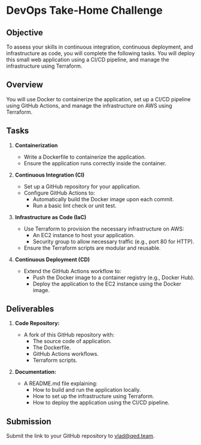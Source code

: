 # DevOps Take-Home Challenge

## Objective

To assess your skills in continuous integration, continuous deployment, and infrastructure as code, you will complete the following tasks.
You will deploy this small web application using a CI/CD pipeline, and manage the infrastructure using Terraform.

## Overview

You will use Docker to containerize the application, set up a CI/CD pipeline using GitHub Actions, and manage the infrastructure on AWS using Terraform.

## Tasks

1. **Containerization**

   - Write a Dockerfile to containerize the application.
   - Ensure the application runs correctly inside the container.

2. **Continuous Integration (CI)**

   - Set up a GitHub repository for your application.
   - Configure GitHub Actions to:
     - Automatically build the Docker image upon each commit.
     - Run a basic lint check or unit test.

3. **Infrastructure as Code (IaC)**

   - Use Terraform to provision the necessary infrastructure on AWS:
     - An EC2 instance to host your application.
     - Security group to allow necessary traffic (e.g., port 80 for HTTP).
   - Ensure the Terraform scripts are modular and reusable.

4. **Continuous Deployment (CD)**
   - Extend the GitHub Actions workflow to:
     - Push the Docker image to a container registry (e.g., Docker Hub).
     - Deploy the application to the EC2 instance using the Docker image.

## Deliverables

1. **Code Repository:**

   - A fork of this GitHub repository with:
     - The source code of application.
     - The Dockerfile.
     - GitHub Actions workflows.
     - Terraform scripts.

2. **Documentation:**
   - A README.md file explaining:
     - How to build and run the application locally.
     - How to set up the infrastructure using Terraform.
     - How to deploy the application using the CI/CD pipeline.

## Submission

Submit the link to your GitHub repository to vlad@qed.team.
